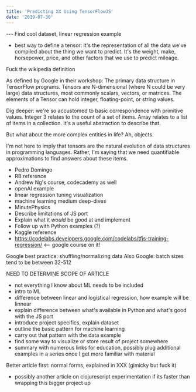```yaml
---
title: 'Predicting XX Using TensorFlowJS'
date: '2019-07-30'
---
```


--- Find cool dataset, linear regression example

- best way to define a tensor: it's the representation of all the data we've compiled about the thing we want to predict. It's the weight, make, horsepower, price, and other factors that we use to predict mileage.

Fuck the wikipedia definition

As defined by Google in their workshop: The primary data structure in TensorFlow programs. Tensors are N-dimensional (where N could be very large) data structures, most commonly scalars, vectors, or matrices. The elements of a Tensor can hold integer, floating-point, or string values.

Dig deeper: we're so accustomed to basic correspondence with primitive values. Integer 3 relates to the count of a set of items. Array relates to a list of items in a collection. It's a useful abstraction to describe that.

But what about the more complex entities in life? Ah, objects.

I'm not here to imply that tensors are the natural evolution of data structures in programming languages. Rather, I'm saying that we need quantifiable approximations to find answers about these items.

- Pedro Domingo
- RB reference
- Andrew Ng's course, codecademy as well
- openAI example
- linear regression tuning visualization
- machine learning medium deep-dives
- MinutePhysics
- Describe limitations of JS port
- Explain what it _would_ be good at and implement
- Follow up with Python examples (?)
- Kaggle reference
- https://codelabs.developers.google.com/codelabs/tfjs-training-regression/ <-- google course on it!

Google best practice: shuffling/normalizing data
Also Google: batch sizes tend to be between 32-512

NEED TO DETERMINE SCOPE OF ARTICLE

- not everything I know about ML needs to be included
- intro to ML
- difference between linear and logistical regression, how example will be linnear
- explain difference between what's available in Python and what's good with the JS port
- introduce project specifics, explain dataset
- outline the basic pattern for machine learning
- carry out that pattern with the data example
- find some way to visualize or store result of project somewhere
- summary with numerous links for education, possibly plug additional examples in a series once I get more familiar with material

Better article first: normal forms, explained in XXX (gimicky but fuck it)

- possibly another article on clojurescript experimentation if its faster than wrapping this bigger project up

